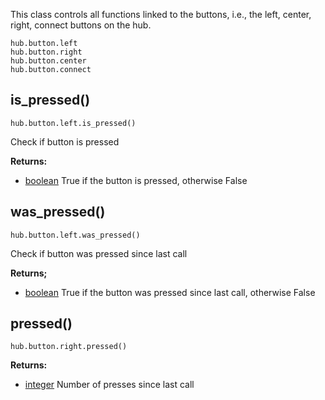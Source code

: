 
This class controls all functions linked to the buttons, i.e., the left, center, right, connect buttons on the hub.

```
hub.button.left 
hub.button.right
hub.button.center
hub.button.connect
```

## is_pressed()

```
hub.button.left.is_pressed()
```

Check if button is pressed 

__Returns:__

*  [boolean](data_types.md#bool) True if the button is pressed, otherwise False 


## was_pressed()

```
hub.button.left.was_pressed()
```
Check if button was pressed since last call

__Returns;__

*  [boolean](data_types.md#bool) True if the button was pressed since last call, otherwise False 

## pressed()
```
hub.button.right.pressed()
```

__Returns:__

* [integer](data_types.md#int) Number of presses since last call </br>


